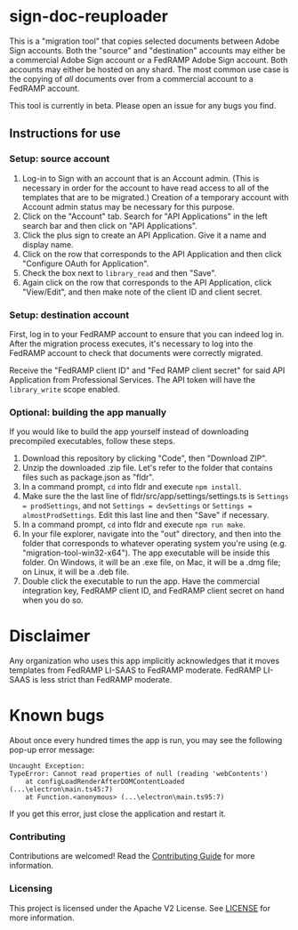 # sign-doc-reuploader

This is a "migration tool" that copies selected documents between Adobe Sign accounts. Both the "source" and "destination" accounts may either be a commercial Adobe Sign account or a FedRAMP Adobe Sign account. Both accounts may either be hosted on any shard. The most common use case is the copying of *all* documents over from a commercial account to a FedRAMP account.

This tool is currently in beta. Please open an issue for any bugs you find.

## Instructions for use

### Setup: source account

1. Log-in to Sign with an account that is an Account admin. (This is necessary in order for the account to have read access to all of the templates that are to be migrated.) Creation of a temporary account with Account admin status may be necessary for this purpose.
2. Click on the "Account" tab. Search for "API Applications" in the left search bar and then click on "API Applications".
3. Click the plus sign to create an API Application. Give it a name and display name.
4. Click on the row that corresponds to the API Application and then click "Configure OAuth for Application".
5. Check the box next to `library_read` and then "Save".
6. Again click on the row that corresponds to the API Application, click "View/Edit", and then make note of the client ID and client secret.

### Setup: destination account

First, log in to your FedRAMP account to ensure that you can indeed log in. After the migration process executes, it's necessary to log into the FedRAMP account to check that documents were correctly migrated.

Receive the "FedRAMP client ID" and "Fed RAMP client secret" for said API Application from Professional Services. The API token will have the `library_write` scope enabled.

### Optional: building the app manually

If you would like to build the app yourself instead of downloading precompiled executables, follow these steps.

1. Download this repository by clicking "Code", then "Download ZIP".
2. Unzip the downloaded .zip file. Let's refer to the folder that contains files such as package.json as "fldr".
3. In a command prompt, `cd` into fldr and execute `npm install`.
4. Make sure the the last line of fldr/src/app/settings/settings.ts is `Settings = prodSettings`, and not `Settings = devSettings` or `Settings = almostProdSettings`. Edit this last line and then "Save" if necessary.
5. In a command prompt, `cd` into fldr and execute `npm run make`.
6. In your file explorer, navigate into the "out" directory, and then into the folder that corresponds to whatever operating system you're using (e.g. "migration-tool-win32-x64"). The app executable will be inside this folder. On Windows, it will be an .exe file, on Mac, it will be a .dmg file; on Linux, it will be a .deb file.
7. Double click the executable to run the app. Have the commercial integration key, FedRAMP client ID, and FedRAMP client secret on hand when you do so.

# Disclaimer

Any organization who uses this app implicitly acknowledges that it moves templates from FedRAMP LI-SAAS to FedRAMP moderate. FedRAMP LI-SAAS is less strict than FedRAMP moderate.

# Known bugs

About once every hundred times the app is run, you may see the following pop-up error message:

```
Uncaught Exception:
TypeError: Cannot read properties of null (reading 'webContents')
	at configLoadRenderAfterDOMContentLoaded (...\electron\main.ts45:7)
	at Function.<anonymous> (...\electron\main.ts95:7)
```

If you get this error, just close the application and restart it.

### Contributing

Contributions are welcomed! Read the [Contributing Guide](./.github/CONTRIBUTING.md) for more information.

### Licensing

This project is licensed under the Apache V2 License. See [LICENSE](LICENSE) for more information.
